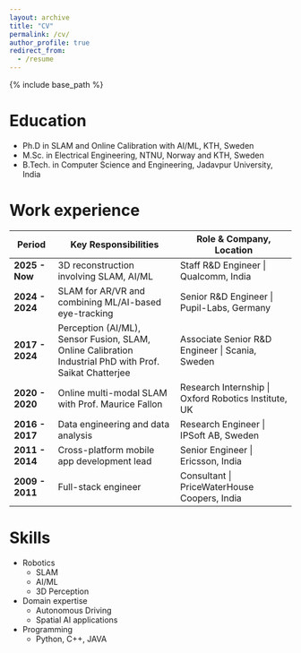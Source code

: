 ```yaml
---
layout: archive
title: "CV"
permalink: /cv/
author_profile: true
redirect_from:
  - /resume
---
```


{% include base_path %}

Education
======

* Ph.D in SLAM and Online Calibration with AI/ML, KTH, Sweden
* M.Sc. in Electrical Engineering, NTNU, Norway and KTH, Sweden
* B.Tech. in Computer Science and Engineering, Jadavpur University, India

Work experience
======

| Period              | Key Responsibilities                                | Role & Company, Location        |
|---------------------|-----------------------------------------------------|---------------------------------
| **2025 - Now**   | 3D reconstruction involving SLAM, AI/ML          | Staff R&D Engineer \| Qualcomm, India             |
| **2024 - 2024**  | SLAM for AR/VR and combining ML/AI-based eye-tracking | Senior R&D Engineer \| Pupil-Labs, Germany        |
| **2017 - 2024**  | Perception (AI/ML), Sensor Fusion, SLAM, Online Calibration <br> Industrial PhD with Prof. Saikat Chatterjee | Associate Senior R&D Engineer \| Scania, Sweden |
| **2020 - 2020**  | Online multi-modal SLAM with Prof. Maurice Fallon | Research Internship \| Oxford Robotics Institute, UK |
| **2016 - 2017**  | Data engineering and data analysis                | Research Engineer \| IPSoft AB, Sweden             |
| **2011 - 2014**  | Cross-platform mobile app development lead        | Senior Engineer \| Ericsson, India                 |
| **2009 - 2011**  | Full-stack engineer                                | Consultant \| PriceWaterHouse Coopers, India       |


Skills
======
* Robotics
  * SLAM
  * AI/ML
  * 3D Perception
* Domain expertise
  * Autonomous Driving
  * Spatial AI applications
* Programming
  * Python, C++, JAVA

<!--  
Talks
======
  <ul>{% for post in site.talks %}
    {% include archive-single-talk-cv.html %}
  {% endfor %}</ul>

Teaching
======
  <ul>{% for post in site.teaching %}
    {% include archive-single-cv.html %}
  {% endfor %}</ul>


Service and leadership
======
* Currently signed in to 43 different slack teams
-->